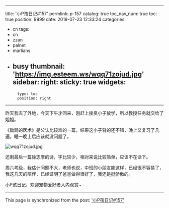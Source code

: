 
---
title: '小P孩日记#157'
permlink: p-157
catalog: true
toc_nav_num: true
toc: true
position: 9999
date: 2019-07-23 12:33:24
categories:
- cn
tags:
- cn
- zzan
- palnet
- marlians
- busy
thumbnail: 'https://img.esteem.ws/wqq71zojud.jpg'
sidebar:
    right:
        sticky: true
widgets:
    -
        type: toc
        position: right
---


昨天我去了外地，今天下午才回来，刚赶上接臭小子放学，所以教授任务就交给了姐姐。

《扁鹊的医术》是公认比较难的一篇，结果这小子背的还不错，晚上又复习了几遍，睡一晚上后应该就没问题了。

![wqq71zojud.jpg](https://img.esteem.ws/wqq71zojud.jpg)

还剩最后一篇徐志摩的诗，字比较少，相对来说比较简单，应该不在话下。

周六考级，我估计问题不大，老师也说，中班的小朋友能这样，已经很不容易了，我这几天的陪伴，已经证明了爸爸做得很好了，我还是挺骄傲的。

小P孩日记，欢迎宠物爱好者入内观赏~

- - -

This page is synchronized from the post: ['小P孩日记#157'](https://steemit.com/@julian2013/p-157)
